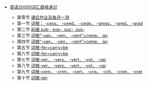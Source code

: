*   [英语20000词汇巅峰速记](/)

    *   第零节 [课后作业及每月一测](./课后作业.md)
    *   第一节 [词根： -cess， -ceed， -cede， -gress， -gred， -grad](./第一节.md)
    *   第二节 [前缀 sub-, sup-, suc-, sus-](./第二节.md)
    *   第三节 [词根“-van， -ven， -vent”=come、 go](./第三节.md)
    *   第四节 [词根“-van， -ven， -vent”=come、 go](./第四节.md)
    *   第五节 [词根-fer=carry=be](./第五节.md)
    *   第六节 [词根-fer=carry=be](./第六节.md)
    *   第七节 [词根-ver， -vers， -vert， -vol， -var](./第七节.md)
    *   第八节 [词根-ver， -vers， -vert， -vol， -var](./第八节.md)
    *   第九节 [词根-cern， -crim， -cert， -cris， -crit， -cree， -cret](./第九节.md)
    *   第十节 [词根-ian](./第十节.md)

